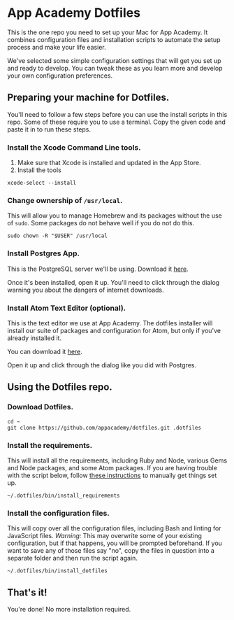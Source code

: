 # App Academy Dotfiles

This is the one repo you need to set up your Mac for App Academy. It
combines configuration files and installation scripts to automate the setup process and make your life easier.

We've selected some simple configuration settings that will get you set
up and ready to develop. You can tweak these as you learn more and
develop your own configuration preferences.

## Preparing your machine for Dotfiles.

You'll need to follow a few steps before you can use the install scripts
in this repo. Some of these require you to use a terminal. Copy the
given code and paste it in to run these steps.

### Install the Xcode Command Line tools.

1. Make sure that Xcode is installed and updated in the App Store.
2. Install the tools

  ```
  xcode-select --install
  ```

### Change ownership of `/usr/local`.

This will allow you to manage Homebrew and its packages without the use
of `sudo`. Some packages do not behave well if you do not do this.

```
sudo chown -R "$USER" /usr/local
```

### Install Postgres App.

This is the PostgreSQL server we'll be using. Download it
[here](http://postgresapp.com/).

Once it's been installed, open it up. You'll need to click through the
dialog warning you about the dangers of internet downloads.

### Install Atom Text Editor (optional).

This is the text editor we use at App Academy. The dotfiles installer
will install our suite of packages and configuration for Atom, but only
if you've already installed it.

You can download it [here](https://atom.io/).

Open it up and click through the dialog like you did with Postgres.

## Using the Dotfiles repo.

### Download Dotfiles.

```
cd ~
git clone https://github.com/appacademy/dotfiles.git .dotfiles
```

### Install the requirements.

This will install all the requirements, including Ruby and Node, various
Gems and Node packages, and some Atom packages. If you are having trouble with the script below, follow [these instructions](https://github.com/appacademy/dotfiles/tree/master/requirements) to manually get things set up.

```
~/.dotfiles/bin/install_requirements
```

### Install the configuration files.

This will copy over all the configuration files, including Bash and
linting for JavaScript files. *Warning:* This may overwrite some of your
existing configuration, but if that happens, you will be prompted
beforehand. If you want to save any of those files say "no", copy the
files in question into a separate folder and then run the script again.

```
~/.dotfiles/bin/install_dotfiles
```

## That's it!

You're done! No more installation required.
